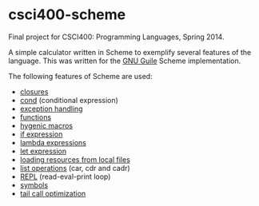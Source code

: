 csci400-scheme
==============

Final project for CSCI400: Programming Languages, Spring 2014.

A simple calculator written in Scheme to exemplify several features of
the language. This was written for the [GNU
Guile](https://www.gnu.org/software/guile/) Scheme implementation.

The following features of Scheme are used:

* [closures](functions.scm#L16-17)
* [cond](functions.scm#L11) (conditional expression)
* [exception handling](main.scm#L11-L20)
* [functions](main.scm#L23-L45)
* [hygenic macros](main.scm#L11)
* [if expression](main.scm#L31)
* [lambda expressions](main.scm#L15)
* [let expression](functions.scm#L54)
* [loading resources from local files](main.scm#L8)
* [list operations](functions.scm#L74-L77) (car, cdr and cadr)
* [REPL](main.scm#L30-L45) (read-eval-print loop)
* [symbols](functions.scm#L13)
* [tail call optimization](main.scm#L45)

